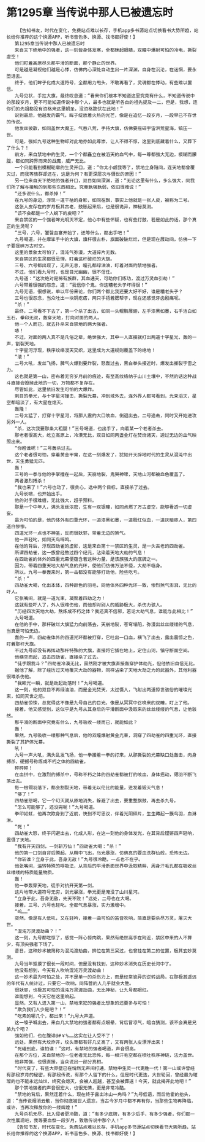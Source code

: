 # 第1295章 当传说中那人已被遗忘时
        【告知书友，时代在变化，免费站点难以长存，手机app多书源站点切换看书大势所趋，站长给你推荐的这个换源APP，听书音色多、换源、找书都好使！】
       第1295章当传说中那人已被遗忘时
       来自天下绝地中的强者，这一刻皆身体发寒，全都眯起眼睛，双瞳中爆射可怕的冷电，撕裂虚空！
       他们盯着高原尽头那平滑的断面，那个静止的世界。
       可是越是凝视他们越是心悸，仿佛内心深处自动生出一片深渊，自身在沉沦，在迷惘，要永堕进去。
       终于，他们眸子化成大道符号，全都用力甩头，不敢再看了，灵魂都在悸动，有些难以置信。
       九号见状，手拄大旗，最终叹息道：“看来你们根本不知道这里究竟有什么，不知道传说中的那段岁月，更不可能知道传说中那个人，最多也就是听各自的祖先提及一二，但是，我想，连你们的先祖都没有资格来这里朝圣，没资格跪伏在此地！”
       说到最后，他越发的霸气，眸子绽放着火热的光芒，像是在追忆一段岁月，一段早已不存世的传说。
       他发丝披散，如同盖世大魔王，气吞八荒，手持大旗，仿佛要摇碎宇宙洪荒星海，镇压一世。
       可是，强如九号这种生物却对此地亦如此尊崇，让人不得不惊，这里到底藏着什么，又葬下了什么？！
       前方，来自禁地中的生灵，一个个都矗立在被滔天的血气中，每一尊都强大无边，模糊而朦胧，都如同跨界而来的战魔，威严无比。
       一个只能看到模糊轮廓的生灵开口，道：“你太小觑我等了，禁地立身阳间，连天地都曾覆灭过，而我等族群却还在，这是为何？有更深层次与慑世的原因！”
       另一位来自天下绝地的强者开口，双目如同深渊，道：“无论这里有什么，多么强大，同我们所了解与接触的到那些东西相比，究竟孰强孰弱，依旧很难说！”
       “还多说什么，都杀掉！”
       在九号的身边，浮现一道干枯的身影，如同在飘，事实上他就是一张人皮，被称为二号。
       这张人皮存在的岁月极其古老，鼓胀起来后，也是很诡异，神秘莫测。
       “该不会都是一个人蜕下的皮吧？”
       来自禁区的一个强者眸光明灭不定，他心中有些怀疑，也有些打鼓，若是如此的话，那个真正的生灵呢？
       “三号，六号，饕餮血宴开始了，还等什么，都出手吧！”
       九号喝道，并在摩挲手中的大旗，旗杆很古朴，旗面破破烂烂，但是现在展动间，仿佛一下子要摇碎万古时空。
       这里的景象太可怕了，混沌气弥漫，大道碎片无数。
       来自禁区的生灵都很忌惮，盯着这杆破烂的大旗。
       三号、六号都出现了，无声无息，瞳孔都绿油油，盯着对面的禁地强者。
       不过，他们看九号时，也是目光幽幽，很不信任。
       九号道：“这次绝对是稀有族群，其血通天，可助你们练功，渡过万灵血引劫！”
       六号带着很强的怨念，道：“我信你个鬼，你这糟老头子坏得很！”
       九号无语，很想说，单以年份来论，你们两个都比我还要大好不好，谁是糟老头子？
       三号也很怨念，当众吐出一块铜疙瘩，两只手捂着腮帮子，现在还感觉牙齿剧痛呢。
       “杀！”
       最终，二号看不下去了，第一个杀了出去，如同一头鲲鹏展翅，左手漆黑如墨，右手洁白如玉石，拳印无双，轰穿天地，打向对面的两人。
       他一个人而已，就去扑杀来自禁地的两大强者。
       哧！
       不过，对面的两人真不是凡俗之辈，绝世强大，其中一人直接就打出两道十字星光，轰的一声，割裂天地。
       十字星河浮现，秩序纹络漫天交织，这里成为大道规则覆盖下的绝地！
       “滚！”
       二号大吼，发丝飞扬，脾气火爆到要炸裂，怒轰过去，黑白拳头接近时，爆发出撕裂宇宙之力。
       这也就是第一山，密布着无穷岁月前的痕迹，有至高纹络纳于山川土壤中，不然的话这种战斗直接会毁掉此地的一切，万物都不复存在。
       尽管如此，这里依旧发生可怕的大爆炸。
       刺目的拳光，与十字星河撞击，撕裂光幕，冲到域外去，连外界人都可看到，光束滔天，星空都暗淡了，有大星在熄灭。
       轰隆！
       二号太猛了，打穿十字星河，将那人震的大口咳血，倒退出去。二号追击，同时又开始进攻另外一人。
       “杀，这次我要那条大粗腿！”三号喝道，也出手了，向着某一个老者杀去。
       那老者很高大，屹立高原上，冷漠无比，双目如同两盏金灯在焚烧诸天，透过无边的血气映照出来。
       “你瞪谁呢！”三号轰杀过去。
       这个老者很可怕，穿着黄金甲胄，在这一刻爆发了，犹如开天辟地时代的生灵从混沌中出世，天生勇猛无匹。
       轰！
       三号的一拳与他的手掌撞在一起后，天崩地裂，鬼哭神嚎，天地山河都被血色覆盖了。
       两者激烈搏杀！
       “我也来了！”六号也动了，很贪心，选中两个目标，直接杀了过去。
       九号长啸，也开始出手。
       他的对手很难缠，无比强大，超乎预料。
       那是一个中年人，满头发丝浓密，生有一双银瞳，如同点燃了万古虚空，能够看透一切虚妄。
       最为可怕的是，他的体外有四重光环，一道漆黑如墨，一道殷红似血，一道灰暗瘆人，第四道白惨惨。
       四道光环一点也不神圣，反而很妖邪，带着无边的煞气。
       他一声轻叱，如同天鸟啼鸣。
       在他的背后，浮现四劫雀的虚影，这是来自第十一禁区的生灵，是一头古老的四劫雀。
       所谓四劫雀，这一族曾经熬过四个纪元，沾染着天地大劫的气息！
       在四劫雀的体外的四重光幕便蕴含着这种力量，是该族强大的底牌之一。
       因为，带着四重天地大劫气息的光环，使他们仿佛万法不侵，大劫不临身。
       所以，九号一拳轰来时，第一击都没有能够打动他，险些吃亏。
       “杀！”
       四劫雀大喝，化出本体，四种颜色的羽毛，同他体外四种光环一致，惨烈煞气澎湃，无比的吓人。
       它张嘴间，就是一道光束，凝聚着四劫之力！
       这就有些吓人了，外人很难伤他，而他却对别人的威胁极大，杀伤力骇人。
       “历经四次天地大劫，熬炼成不朽之体？我还真不信邪，若论大劫气息，谁能与此相比！”
       九号喝道。
       在他的手中，那杆破烂大旗猛力向前荡去，天崩地裂，苍穹塌陷，弥漫出丝丝缕缕的气息，当真是可怕无边。
       轰的一声，四劫雀体外的四道光环都被打穿，它吐出一口血，横飞了出去，露出震惊之色，盯着那杆大旗。
       不过九号却没有再挥动那杆特殊的大旗，直接将它插在地上，定住山河，镇守断面空间。
       他横空而起，追击四劫雀，直接杀了过去。
       “徒手跟我斗？”四劫雀冷漠无比，虽然刚才被大旗直接轰穿护体劫光，但他依旧自信无比。
       据他了解，除了经历过天地覆灭大劫的器物，同样沾染了天地大劫之力的武器外，其他利器很难杀伤他。
       “我眸光一瞬，就是劫起劫落时！”九号喝道。
       这一刻，他的双目不再绿油油，而是金光焚天，太过慑人，飞射出两道惊世骇俗的璀璨光束，如同灭世之焰。
       四劫雀惊悚，总觉得这不像是九号自己的目光，像是从冥冥中召唤来的双瞳，盯上了他。
       接着，他又感觉到，这似乎是九号从其身后的平滑断面中汲取来的丝丝缕缕的气息，让他骇然。
       那平滑的断面中究竟有什么，九号吸收一缕而已，就能如此？
       轰！
       果然，九号吸收一缕那种气息后，他的双瞳爆射黄金光束，洞穿了四劫雀的四重光环，直接撕裂了其护体光幕。
       吼！
       九号一声大吼，满头乱发飞扬，他一拳接着一拳的打来，从那撕裂的光幕缺口处轰击，肉身搏杀，硬撼号称练成不朽之体的四劫雀。
       砰砰砰！
       在血拼中，在激烈的搏杀中，号称不朽之体的四劫雀都被打的咳血，身体摇动，翎羽不断飞落出去。
       每一根翎羽落下，都会割裂天地，带着无以伦比的能量，迸发着毁灭气息！
       “够了！”
       四劫雀怒喝，它一个幻灭就从原地消失，躲避了出去，要重整旗鼓，再去杀九号。
       “怎么可能够了，还没完呢！”九号喝道。
       拳印如虹，他再次欺身到了近前，快到不可思议，伴着光阴碎片，生生薅起一簇鸟羽，血淋淋。
       “死！”
       四劫雀大怒，终于闪避出去，化成人形，在这一刻他的身体发光，在其背后铿锵四声轻响，震慑了天地。
       “我有开天四剑，一剑斩万仙！”四劫雀大喝：“杀！”
       他的第一口剑自背后腾起，从鞘中飞出，乌光暴涨，仿佛真的要血洗群仙般，恐怖无边。
       “你斩谁？立身于此，吾身无敌！”九号很冷酷，一点也不在乎。
       他张嘴间，运转特殊的呼吸法，从背后的平滑断面世界中汲取精粹，周身汗毛孔都在吸收丝丝缕缕的特质能量物质。
       轰！
       他一拳轰穿天地，徒手对抗开天第一剑。
       这片地带大道符号无穷，剑光暴涨，拳光更是淹没了山川星河。
       “立身于此，吾身无敌，先天不败！”远处，二号也在大喝。
       接着，三号、六号也轻叱，全都气息暴涨，实力激增中。
       “呜……”
       突然，像是有人低吼，又在轻吟，接着一曲可怕的笛音吹响，简直是要杀尽万灵，屠灭大世。
       “混沌万灵渡劫曲？！”
       这一刻，九号都吃惊了，感觉一阵心惊肉跳，果然有绝世高手在附近，禁区中来的人不算少，有顶尖强者下场了。
       昔日，这种妙术被简称为混沌渡劫曲，排位在第三呆过，也曾挂在第二的位置，极其玄妙莫测。
       九号当年踅摸了很长一段时间，但是没有找到，这种妙术消失在历史长河中了。
       他没有想到，今天有人吹响混沌万灵渡劫曲！
       这一妙术最为可怕之处，并不是单一的杀伤力上，而是经常诡异的逆转战局，在那极其遥远的年代有人统计过，只要它一吹响，同阵营的人几乎就会大胜。
       很妖邪，也极其可怕的混沌万灵渡劫曲，无比神秘，让九号都眼红。
       谁能想到，今天它在这里响起。
       显然，又有人进入第一山，禁地来犯的强者比想象的还要多与可怕！
       “欺负我们人少是吧？！”
       “吃素的哪几个，都出来！”九号大声道。
       这一嗓子喊出去，来自几大禁地的强者都有点眼晕，背后冒凉气，暗自猜测，该不会真是兄弟九个吧？
       强如他们，也在腹诽@#￥%……这实在让人受不了！
       远处，果然有大坟炸开，坟头草都有好几丈高了，又有两张人皮漂浮出来！
       “死磕到底，谁怕谁！”这时，有禁地的强者喝道，声音很高。
       在那个方位，来自禁地的一位老者无比恐怖，每一根汗毛空都在喷吐秩序神链，法力盖世。
       他非常强，也很直接，当众说出一部分真相。
       “时代变了，有些大界壁已在悄然无声间打通，禁地中生灵一代更胜一代！第一山或许曾经有那段岁月的秘密，有那段传说，有那个人留下的什么，但是时代更迭，大世轮回，曾经最为璀璨的也不能永远灿烂，终究会熄灭，会被人超越，甚至会被葬送！今天，就此揭开此地吧！”
       那个禁地强者的声音很宏大，也很无情，更是非常冷酷。
       “禁地的背后，果然连着什么，现在终于露出冰山一角吗？”九号低语，而后他霍的抬头，道：“当传说烟消云散，当你彻底被世人遗忘，当古今岁月中都不再有你，当那些生物再降临，或许，当再次释放你的一缕辉煌！”
       九号杀机无尽，比入侵者更冷酷，道：“有多少底牌，有多少后手，有多少强者，你们都一次性展现吧，我等要血祭一段岁月，致敬传说中那个人！”
       【告知书友，时代在变化，免费站点难以长存，手机app多书源站点切换看书大势所趋，站长给你推荐的这个换源APP，听书音色多、换源、找书都好使！】